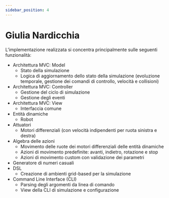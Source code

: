 ```yaml
---
sidebar_position: 4
---
```


# Giulia Nardicchia

L’implementazione realizzata si concentra principalmente sulle seguenti funzionalità:

- Architettura MVC: Model
    - Stato della simulazione
    - Logica di aggiornamento dello stato della simulazione (evoluzione temporale, gestione dei comandi di
      controllo, velocità e collisioni)
- Architettura MVC: Controller
    - Gestione del ciclo di simulazione
    - Gestione degli eventi
- Architettura MVC: View
    - Interfaccia comune
- Entità dinamiche
    - Robot
- Attuatori
    - Motori differenziali (con velocità indipendenti per ruota sinistra e destra)
- Algebra delle azioni
    - Movimento delle ruote dei motori differenziali delle entità dinamiche
    - Azioni di movimento predefinite: avanti, indietro, rotazione e stop
    - Azioni di movimento custom con validazione dei parametri
- Generatore di numeri casuali
- DSL
    - Creazione di ambienti grid-based per la simulazione
- Command Line Interface (CLI)
    - Parsing degli argomenti da linea di comando
    - View della CLI di simulazione e configurazione